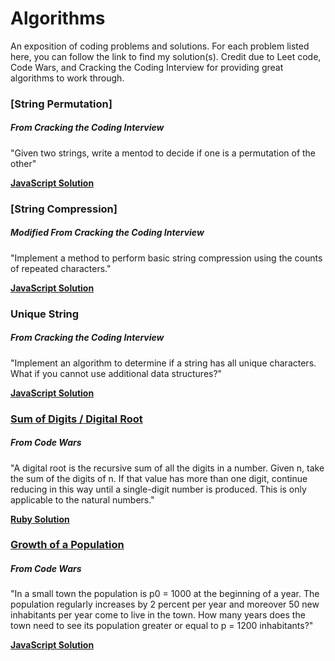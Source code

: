 # Algorithms
An exposition of coding problems and solutions. For each problem listed here, you can follow the link to find my solution(s). Credit due to Leet code, Code Wars, and Cracking the Coding Interview for providing great algorithms to work through.

### [String Permutation]
##### From Cracking the Coding Interview

"Given two strings, write a mentod to decide if one is a permutation of the other"

**[JavaScript Solution](./Solutions/stringPermutation.js)**

### [String Compression]
##### Modified From Cracking the Coding Interview

"Implement a method to perform basic string compression using the counts of repeated characters."

**[JavaScript Solution](./Solutions/stringCompression.js)**

### Unique String
##### From Cracking the Coding Interview

"Implement an algorithm to determine if a string has all unique characters. What if you cannot use additional data structures?"

**[JavaScript Solution](./Solutions/uniqueString.js)**

### [Sum of Digits / Digital Root](https://www.codewars.com/kata/541c8630095125aba6000c00)
##### From Code Wars

"A digital root is the recursive sum of all the digits in a number. Given n, take the sum of the digits of n. If that value has more than one digit, continue reducing in this way until a single-digit number is produced. This is only applicable to the natural numbers."

**[Ruby Solution](./Solutions/digital_root.rb)**

### [Growth of a Population](https://www.codewars.com/kata/563b662a59afc2b5120000c6)
##### From Code Wars

"In a small town the population is p0 = 1000 at the beginning of a year. The population regularly increases by 2 percent per year and moreover 50 new inhabitants per year come to live in the town. How many years does the town need to see its population greater or equal to p = 1200 inhabitants?"

**[JavaScript Solution](./Solutions/growthOfAPopulation.js)**
